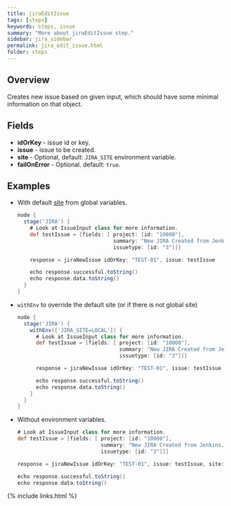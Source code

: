 ```yaml
---
title: jiraEditIssue
tags: [steps]
keywords: steps, issue
summary: "More about jiraEditIssue step."
sidebar: jira_sidebar
permalink: jira_edit_issue.html
folder: steps
---
```


## Overview

Creates new issue based on given input, which should have some minimal information on that object.

## Fields

* **idOrKey** - issue id or key.
* **issue** - issue to be created.
* **site** - Optional, default: `JIRA_SITE` environment variable.
* **failOnError** - Optional. default: `true`.

## Examples

* With default [site](config#environment-variables) from global variables.

  ```groovy
  node {
    stage('JIRA') {
      # Look at IssueInput class for more information.
      def testIssue = [fields: [ project: [id: "10000"],
                                 summary: "New JIRA Created from Jenkins.",
                                 issuetype: [id: "3"]]]

      response = jiraNewIssue idOrKey: "TEST-01", issue: testIssue

      echo response.successful.toString()
      echo response.data.toString()
    }
  }
  ```
* `withEnv` to override the default site (or if there is not global site)

  ```groovy
  node {
    stage('JIRA') {
      withEnv(['JIRA_SITE=LOCAL']) {
        # Look at IssueInput class for more information.
        def testIssue = [fields: [ project: [id: "10000"],
                                   summary: "New JIRA Created from Jenkins.",
                                   issuetype: [id: "3"]]]

        response = jiraNewIssue idOrKey: "TEST-01", issue: testIssue

        echo response.successful.toString()
        echo response.data.toString()
      }
    }
  }
  ```
* Without environment variables.

  ```groovy
  # Look at IssueInput class for more information.
  def testIssue = [fields: [ project: [id: "10000"],
                             summary: "New JIRA Created from Jenkins.",
                             issuetype: [id: "3"]]]

  response = jiraNewIssue idOrKey: "TEST-01", issue: testIssue, site: "LOCAL"

  echo response.successful.toString()
  echo response.data.toString()
  ```

{% include links.html %}
